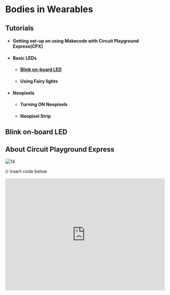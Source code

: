 # Bodies in Wearables
## Tutorials
- #### Getting set-up on using Makecode with Circuit Playground Express(CPX)
- #### Basic LEDs
  - #### [Blink on-board LED](https://github.com/socialbodylab/Bodies-in-Wearables-Jam/blob/main/README.md#blink-on-board-led-1)
  - #### Using Fairy lights 
- #### Neopixels
  - #### Turning ON Neopixels
  - #### Neopixel Strip


## Blink on-board LED


## About Circuit Playground Express
![14](https://user-images.githubusercontent.com/93211311/200924770-d8c1b8dc-476f-4d2d-9308-06699322a334.gif)

// insert code below
<div style="position:relative;height:0;padding-bottom:70%;overflow:hidden;"><iframe style="position:absolute;top:0;left:0;width:100%;height:100%;" src="https://makecode.adafruit.com/#pub:_4ffFtM9FAP2L" frameborder="0" sandbox="allow-popups allow-forms allow-scripts allow-same-origin"></iframe></div>








<script src="https://makecode.com/gh-pages-embed.js"></script><script>makeCodeRender("{{ site.makecode.home_url }}", "{{ site.github.owner_name }}/{{ site.github.repository_name }}");</script>
